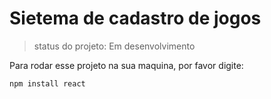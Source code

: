 <h1>Sietema de cadastro de jogos</h1>

>status do projeto: Em desenvolvimento

Para rodar esse projeto na sua maquina, por favor digite:

```
npm install react
```

